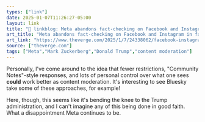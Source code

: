 ```yaml
---
types: ["link"]
date: 2025-01-07T11:26:27-05:00
layout: link
title: "🔗 linkblog: Meta abandons fact-checking on Facebook and Instagram in favor of Community Notes'"
art_title: "Meta abandons fact-checking on Facebook and Instagram in favor of Community Notes"
art_link: "https://www.theverge.com/2025/1/7/24338062/facebook-instagram-threads-meta-abandon-fact-checking"
source: ["theverge.com"]
tags: ["Meta","Mark Zuckerberg","Donald Trump","content moderation"]
---
```

Personally, I've come around to the idea that fewer restrictions, "Community Notes"-style responses, and lots of personal control over what one sees **could** work better as content moderation. It's interesting to see Bluesky take some of these approaches, for example!

Here, though, this seems like it's bending the knee to the Trump administration, and I can't imagine any of this being done in good faith. What a disappointment Meta continues to be.
